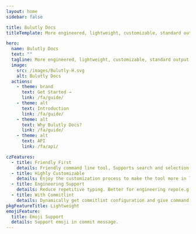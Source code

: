```yaml
---
layout: home
sidebar: false

title: Bulutly Docs
titleTemplate: More engineered, lightweight, customizable, standard output format commitizen adapter

hero:
  name: Bulutly Docs
  text: ""
  tagline: More engineered, lightweight, customizable, standard output format Commitizen adapter and API.
  image:
    src: /images/Bulutly-H.svg
    alt: Bulutly Docs
  actions:
    - theme: brand
      text: Get Started →
      link: /fa/guide/
    - theme: alt
      text: Introduction
      link: /fa/guide/
    - theme: alt
      text: Why Bulutly Docs?
      link: /fa/guide/
    - theme: alt
      text: API
      link: /fa/api/

czFeatures:
  - title: Friendly First
    details: Friendly command line tool, Supports search and selection on the command line, reducing spelling errors.To be a lazy man.
  - title: Highly Customizable
    details: Enjoy the customization process to make the tool more in line with your or team habits.
  - title: Engineering Support
    details: Reduce repetitive typing. Better for engineering repo(e.g:monorepo) or business system. Easy link with issue.
  - title: With Commitlint
    details: Dynamically get commitlint configuration and give command line prompts.
pkgFeatureTitle: Lightweight
emojiFeature:
  title: Emoji Support
  details: Support emoji in commit message.
---
```

